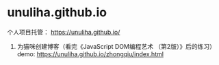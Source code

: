# unuliha.github.io
个人项目托管： https://unuliha.github.io/
1. 为猫咪创建博客（看完《JavaScript DOM编程艺术 （第2版）》后的练习） demo: https://unuliha.github.io/zhongqiu/index.html

